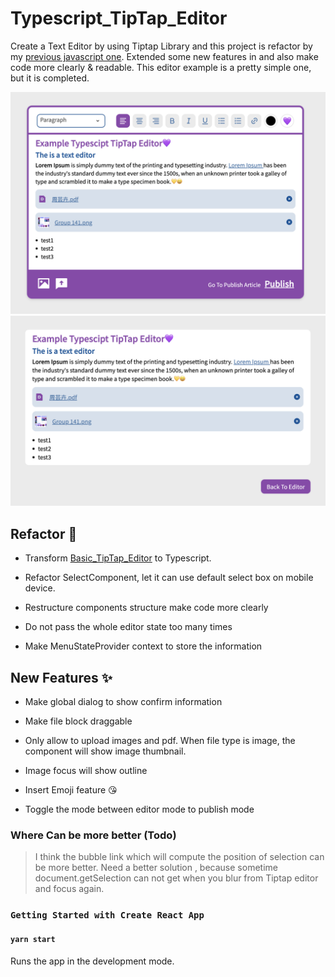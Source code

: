 # Typescript_TipTap_Editor

Create a Text Editor by using Tiptap Library and this project is refactor by my [previous javascript one](!https://github.com/YUNI0107/Basic_TipTap_Editor). Extended some new features in and also make code more clearly & readable. This editor example is a pretty simple one, but it is completed.

![image description](./public/example_1.png)
![image description](./public/example_2.png)

## Refactor 🍇

- Transform [Basic_TipTap_Editor](!https://github.com/YUNI0107/Basic_TipTap_Editor) to Typescript.

- Refactor SelectComponent, let it can use default select box on mobile device.

- Restructure components structure make code more clearly

- Do not pass the whole editor state too many times

- Make MenuStateProvider context to store the information

## New Features ✨

- Make global dialog to show confirm information

- Make file block draggable
- Only allow to upload images and pdf. When file type is image, the component will show image thumbnail.

- Image focus will show outline

- Insert Emoji feature 😘

- Toggle the mode between editor mode to publish mode

### Where Can be more better (Todo)

> I think the bubble link which will compute the position of selection can be more better. Need a better solution , because sometime document.getSelection can not get when you blur from Tiptap editor and focus again.

### `Getting Started with Create React App`

#### `yarn start`

Runs the app in the development mode.
